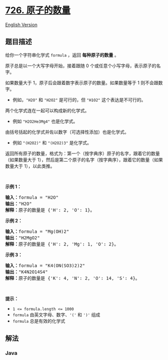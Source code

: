 # [726. 原子的数量](https://leetcode.cn/problems/number-of-atoms)

[English Version](/solution/0700-0799/0726.Number%20of%20Atoms/README_EN.md)

## 题目描述

<!-- 这里写题目描述 -->

<p>给你一个字符串化学式 <code>formula</code> ，返回 <strong>每种原子的数量</strong> 。</p>

<p>原子总是以一个大写字母开始，接着跟随 0 个或任意个小写字母，表示原子的名字。</p>

<p>如果数量大于 1，原子后会跟着数字表示原子的数量。如果数量等于 1 则不会跟数字。</p>

<ul>
	<li>例如，<code>"H2O"</code> 和 <code>"H2O2"</code> 是可行的，但 <code>"H1O2"</code> 这个表达是不可行的。</li>
</ul>

<p>两个化学式连在一起可以构成新的化学式。</p>

<ul>
	<li>例如 <code>"H2O2He3Mg4"</code> 也是化学式。</li>
</ul>

<p>由括号括起的化学式并佐以数字（可选择性添加）也是化学式。</p>

<ul>
	<li>例如 <code>"(H2O2)"</code> 和 <code>"(H2O2)3"</code> 是化学式。</li>
</ul>

<p>返回所有原子的数量，格式为：第一个（按字典序）原子的名字，跟着它的数量（如果数量大于 1），然后是第二个原子的名字（按字典序），跟着它的数量（如果数量大于 1），以此类推。</p>

<p>&nbsp;</p>

<p><strong>示例 1：</strong></p>

<pre>
<strong>输入：</strong>formula = "H2O"
<strong>输出：</strong>"H2O"
<strong>解释：</strong>原子的数量是 {'H': 2, 'O': 1}。
</pre>

<p><strong>示例 2：</strong></p>

<pre>
<strong>输入：</strong>formula = "Mg(OH)2"
<strong>输出：</strong>"H2MgO2"
<strong>解释：</strong>原子的数量是 {'H': 2, 'Mg': 1, 'O': 2}。
</pre>

<p><strong>示例 3：</strong></p>

<pre>
<strong>输入：</strong>formula = "K4(ON(SO3)2)2"
<strong>输出：</strong>"K4N2O14S4"
<strong>解释：</strong>原子的数量是 {'K': 4, 'N': 2, 'O': 14, 'S': 4}。
</pre>

<p>&nbsp;</p>

<p><strong>提示：</strong></p>

<ul>
	<li><code>1 &lt;= formula.length&nbsp;&lt;= 1000</code></li>
	<li><code>formula</code> 由英文字母、数字、<code>'('</code> 和 <code>')'</code> 组成</li>
	<li><code>formula</code> 总是有效的化学式</li>
</ul>

## 解法

### **Java**

```java

```
